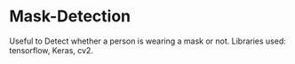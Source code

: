# Mask-Detection
Useful to Detect whether a person is wearing a mask or not. Libraries used: tensorflow, Keras, cv2.
